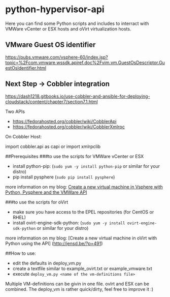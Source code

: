 # python-hypervisor-api
Here you can find some Python scripts and includes to interract with VMWare vCenter or ESX hosts and oVirt virtualization hosts.

## VMware Guest OS identifier

https://pubs.vmware.com/vsphere-60/index.jsp?topic=%2Fcom.vmware.wssdk.apiref.doc%2Fvim.vm.GuestOsDescriptor.GuestOsIdentifier.html

## Next Step -> Cobbler integration

https://dash1218.gitbooks.io/use-cobbler-and-ansible-for-deploying-cloudstack/content/chapter7/section7.1.html

Two APIs
* https://fedorahosted.org/cobbler/wiki/CobblerApi
* https://fedorahosted.org/cobbler/wiki/CobblerXmlrpc

On Cobbler Host:

import cobbler.api as capi
or
import xmlrpclib



##Prerequisites
###to use the scripts for VMWare vCenter or ESX
- install python-pip: (`sudo yum -y install python-pip` or similar for your distro)
- pip install pysphere (`sudo pip install pysphere`)

more information on my blog: [Create a new virtual machine in Vsphere with Python, Pysphere and the VMWare API](http://jensd.be/?p=370)

###to use the scripts for oVirt
- make sure you have access to the EPEL repositories (for CentOS or RHEL)
- install ovirt-engine-sdk-python: (`sudo yum -y install ovirt-engine-sdk-python` or similar for your distro)

more information on my blog: [Create a new virtual machine in oVirt with Python using the API] (http://jensd.be/?p=491)

##How to use:
- edit the defaults in deploy_vm.py
- create a textfile similar to example_ovirt.txt or example_vmware.txt
- execute `deploy_vm.py <name of the vm-definitions file>`

Multiple VM-definitions can be givin in one file. ovIrt and ESX can be combined.
The deploy_vm is rather quick/dirty, feel free to improve it :)
